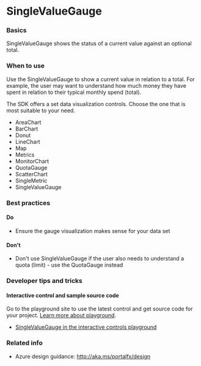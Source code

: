 ﻿# SingleValueGauge

 
<a name="basics"></a>
### Basics
SingleValueGauge shows the status of a current value against an optional total.  



<!-- TODO get an IMAGE to embed here -->

<!-- TODO get an SAMPLE CODE to embed here -->

 
<a name="when-to-use"></a>
### When to use
Use the SingleValueGauge to show a current value in relation to a total.  For example, the user may want to understand how much money they have spent in relation to their typical monthly spend (total).

The SDK offers a set data visualization controls.  Choose the one that is most suitable to your need.
* AreaChart
* BarChart
* Donut
* LineChart
* Map
* Metrics
* MonitorChart
* QuotaGauge
* ScatterChart
* SingleMetric
* SingleValueGauge




 
<a name="best-practices"></a>
### Best practices


<a name="best-practices-do"></a>
#### Do

* Ensure the gauge visualization makes sense for your data set


<a name="best-practices-don-t"></a>
#### Don&#39;t

* Don't use SingleValueGauge if the user also needs to understand a quota (limit) - use the QuotaGauge instead



 
<a name="developer-tips-and-tricks"></a>
### Developer tips and tricks



<a name="developer-tips-and-tricks-interactive-control-and-sample-source-code"></a>
#### Interactive control and sample source code
Go to the playground site to use the latest control and get source code for your project.  [Learn more about playground](./top-extensions-controls-playground.md).

*  <a href="https://ms.portal.azure.com/?Microsoft_Azure_Playground=true#blade/Microsoft_Azure_Playground/ControlsIndexBlade/SingleValueGauge_create_Playground" target="_blank">SingleValueGauge in the interactive controls playground</a>

 


 
<a name="related-info"></a>
### Related info

* Azure design guidance:  http://aka.ms/portalfx/design


